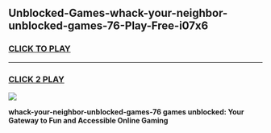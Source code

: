 
## Unblocked-Games-whack-your-neighbor-unblocked-games-76-Play-Free-i07x6
<h3>
<a href="https://premium76.site?title=whack-your-neighbor-unblocked-games-76&ref=23A">CLICK TO PLAY</a></h3>
<hr>

<h3>
<a href="https://premium76.site?title=whack-your-neighbor-unblocked-games-76&ref=23A">CLICK 2 PLAY</a>
  
</h3>

<a href="https://premium76.site?title=whack-your-neighbor-unblocked-games-76&ref=23A"><img src="https://clearcache.store/games.png"></a>


**whack-your-neighbor-unblocked-games-76 games unblocked: Your Gateway to Fun and Accessible Online Gaming**
